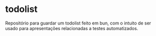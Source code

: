 # todolist
Repositório para guardar um todolist feito em bun, com o intuito de ser usado para apresentações relacionadas a testes automatizados.
